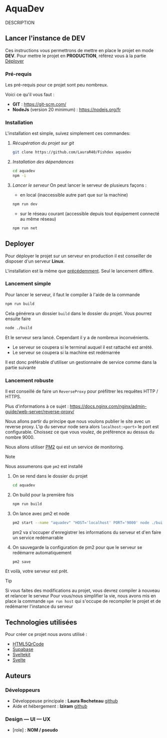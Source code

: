 
# AquaDev

DESCRIPTION

## Lancer l'instance de DEV

Ces instructions vous permettrons de mettre en place le projet en mode **DEV**.
Pour mettre le projet en **PRODUCTION**, référez vous à la partie [Déployer](#deployer)

### Pré-requis

Les pré-requis pour ce projet sont peu nombreux.

Voici ce qu'il vous faut :

- **GIT** : <https://git-scm.com/>
- **NodeJs** (version 20 minimum) : <https://nodejs.org/fr>

### Installation

L'installation est simple, suivez simplement ces commandes:

1. *Récupération du projet sur git*

    ```bash
    git clone https://github.com/LauraR40/Fishdex aquadev
    ```

2. *Installation des dépendances*

   ```bash
   cd aquadev
   npm -i
   ```

3. *Lancer le serveur*
   On peut lancer le serveur de plusieurs façons :
   - en local (inaccessible autre part que sur la machine)

    ```bash
    npm run dev
    ```

   - sur le réseau courant (accessible depuis tout équipement connecté au même réseau)

    ```bash
    npm run net
    ```

## Deployer

Pour déployer le projet sur un serveur en production il est conseiller de disposer d'un serveur **Linux**.

L'installation est la même que [précédemment](#installation). Seul le lancement diffère.

### Lancement simple

Pour lancer le serveur, il faut le compiler à l'aide de la commande

```bash
npm run build
```

Cela générera un dossier `build` dans le dossier du projet. Vous pourrez ensuite faire

```bash
node ./build
```

Et le serveur sera lancé. Cependant il y a de nombreux inconvénients.

- Le serveur se coupera si le terminal auquel il est rattaché est arrété.
- Le serveur se coupera si la machine est redémarrée

Il est donc préférable d'utiliser un gestionnaire de service comme dans la partie suivante

### Lancement robuste

Il est conseillé de faire un `ReverseProxy` pour préfiltrer les requêtes HTTP / HTTPS.

Plus d'informations à ce sujet : <https://docs.nginx.com/nginx/admin-guide/web-server/reverse-proxy/>

Nous allons partir du principe que nous voulons publier le site avec un reverse proxy.
L'ip du serveur node sera alors `localhost:<port>` le port est configurable. Choissez ce que vous voulez, de préférence au dessus du nombre 9000.

Nous allons utiliser [PM2](https://pm2.keymetrics.io/) qui est un service de monitoring.

> [!NOTE]  
> Nous assumerons que `pm2` est installé

1. On se rend dans le dossier du projet

    ```bash
    cd aquadev
    ```

2. On build pour la première fois

   ```bash
   npm run build
   ```

3. On lance avec pm2 et node

   ```bash
   pm2 start --name "aquadev" "HOST='localhost' PORT='9000' node ./build"
   ```

    pm2 va s'occuper d'enregistrer les informations du serveur et d'en faire un service redémarrable
4. On sauvegarde la configuration de pm2 pour que le serveur se redémarre automatiquement

   ```bash
   pm2 save
   ```

Et voilà, votre serveur est prêt.

> [!TIP]
> Si vous faites des modifications au projet, vous devrez compiler à nouveau et relancer le serveur
> Pour vous/nous simplifier la vie, nous avons mis en place la commande `npm run host`
> qui s'occupe de recompiler le projet et de redémarrer l'instance du serveur

## Technologies utilisées

Pour créer ce projet nous avons utilisé :

- [HTML5QrCode](https://github.com/mebjas/html5-qrcode)
- [Supabase](https://supabase.com/)
- [Sveltekit](https://kit.svelte.dev/)
- [Svelte](https://svelte.dev/)

## Auteurs

### Développeurs

- Développeuse principale : **Laura Rocheteau** [github](https://github.com/LauraR40)
- Aide et hébergement : **Iziram** [github](https://github.com/Iziram)

### Design — UI — UX

- [role] : **NOM / pseudo**
